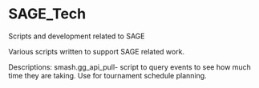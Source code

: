 # SAGE_Tech
 Scripts and development related to SAGE

Various scripts written to support SAGE related work. 

Descriptions:
smash.gg_api_pull- script to query events to see how much time they are taking. Use for tournament schedule planning.